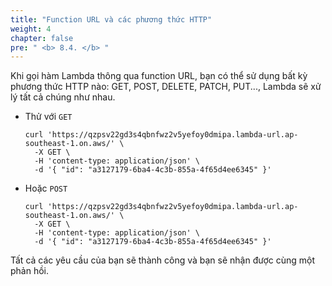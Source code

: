 ```yaml
---
title: "Function URL và các phương thức HTTP"
weight: 4
chapter: false
pre: " <b> 8.4. </b> "
---
```


Khi gọi hàm Lambda thông qua function URL, bạn có thể sử dụng bất kỳ phương thức HTTP nào: GET, POST, DELETE, PATCH, PUT..., Lambda sẽ xử lý tất cả chúng như nhau.

- Thử với `GET`

  ```shell
  curl 'https://qzpsv22gd3s4qbnfwz2v5yefoy0dmipa.lambda-url.ap-southeast-1.on.aws/' \
    -X GET \
    -H 'content-type: application/json' \
    -d '{ "id": "a3127179-6ba4-4c3b-855a-4f65d4ee6345" }'
  ```

- Hoặc `POST`

  ```shell
  curl 'https://qzpsv22gd3s4qbnfwz2v5yefoy0dmipa.lambda-url.ap-southeast-1.on.aws/' \
    -X GET \
    -H 'content-type: application/json' \
    -d '{ "id": "a3127179-6ba4-4c3b-855a-4f65d4ee6345" }'
  ```

Tất cả các yêu cầu của bạn sẽ thành công và bạn sẽ nhận được cùng một phản hồi.
